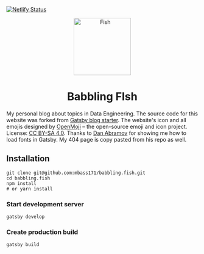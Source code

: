 [![Netlify Status](https://api.netlify.com/api/v1/badges/205a7fb4-c313-493d-9b72-ee7fa8b19ac8/deploy-status)](https://app.netlify.com/sites/hardcore-stallman-8a2f57/deploys)

<p align="center">
  <a href="https://babbling.fish">
    <img alt="Fish" src="https://www.babbling.fish/favicon.ico" width="150" />
  </a>
</p>
<h1 align="center">
  Babbling FIsh
</h1>

My personal blog about topics in Data Engineering. The source code for this website was forked from [Gatsby blog starter](https://github.com/gatsbyjs/gatsby-starter-blog). The website's icon and all emojis designed by [OpenMoji](https://openmoji.org/) – the open-source emoji and icon project. License: [CC BY-SA 4.0](https://creativecommons.org/licenses/by-sa/4.0/#). Thanks to [Dan Abramov](https://github.com/gaearon/overreacted.io) for showing me how to load fonts in Gatsby. My 404 page is copy pasted from his repo as well.

## Installation

   ```shell
   git clone git@github.com:mbass171/babbling.fish.git
   cd babbling.fish
   npm install
   # or yarn install
   ```

### Start development server

  ```shell
  gatsby develop
  ```

### Create production build

  ```shell
  gatsby build
  ```
